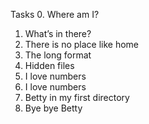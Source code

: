 Tasks
0. Where am I?
1. What’s in there?
 2. There is no place like home
3. The long format
4. Hidden files
5. I love numbers
5. I love numbers
7. Betty in my first directory
8. Bye bye Betty
